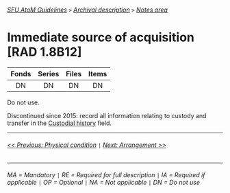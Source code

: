 ###### [SFU AtoM Guidelines](../README.md) `>` [Archival description](overview.md) `>` [Notes area](overview.md#notes-area)

# Immediate source of acquisition [RAD 1.8B12]
| Fonds 	| Series 	| Files 	| Items 	|
|:-----:	|:------:	|:-----:	|:-----:	|
|   DN    |   DN    |   DN  	|   DN  	|

Do not use.

Discontinued since 2015: record all information relating to custody and transfer in the [Custodial history](custodial-history.md) field.

---
###### [<< Previous: Physical condition](physical-condition.md) `|` [Next: Arrangement >>](arrangement.md)
---
###### MA = Mandatory `|` RE = Required for full description `|` IA = Required if applicable `|` OP = Optional `|` NA = Not applicable `|` DN = Do not use
